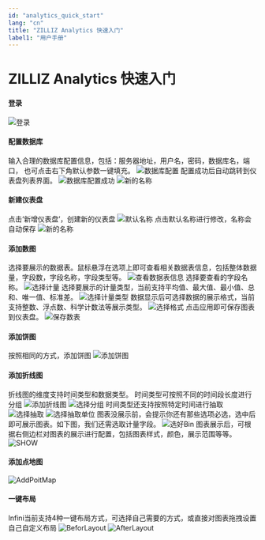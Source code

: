 ```yaml
---
id: "analytics_quick_start"
lang: "cn"
title: "ZILLIZ Analytics 快速入门"
label1: "用户手册"
---
```


# ZILLIZ Analytics 快速入门

#### 登录
![登录](./assets/Login.png)

#### 配置数据库
输入合理的数据库配置信息，包括：服务器地址，用户名，密码，数据库名，端口，
也可点击右下角默认参数一键填充。
![数据库配置](./assets/MegaConfig.png)
配置成功后自动跳转到仪表盘列表界面。
![数据库配置成功](./assets/MegaSuccessConfig.png)
![新的名称](./assets/DashBoardList.png)

#### 新建仪表盘
点击‘新增仪表盘’，创建新的仪表盘
![默认名称](./assets/NewDashBoard.png)
点击默认名称进行修改，名称会自动保存
![新的名称](./assets/DashBoardNameChange.png)

#### 添加数图
选择要展示的数据表。鼠标悬浮在选项上即可查看相关数据表信息，包括整体数据量，字段数，字段名称，字段类型等。
![查看数据表信息](./assets/ViewColumnLists.png)
选择要查看的字段名称。
![选择计量](./assets/NumberChartSelectMeasure.png)
选择要展示的计量类型，当前支持平均值、最大值、最小值、总和、唯一值、标准差。
![选择计量类型](./assets/NumberChartSelectAggType.png)
数据显示后可选择数据的展示格式，当前支持整数、浮点数、科学计数法等展示类型。
![选择格式](./assets/NumberChartSelectFormat.png)
点击应用即可保存图表到仪表盘。
![保存数表](./assets/SaveNumberChart.png)

#### 添加饼图
按照相同的方式，添加饼图
![添加饼图](./assets/AddPieChart.png)

#### 添加折线图
折线图的维度支持时间类型和数据类型。
时间类型可按照不同的时间段长度进行分组
![添加折线图](./assets/AddLineChart.png)
![选择分组](./assets/LineChartSelectTimeBin.png)
时间类型还支持按照特定时间进行抽取
![选择抽取](./assets/LineChartSelectExtract.png)
![选择抽取单位](./assets/LineChartSelectExtractBin.png)
图表没展示前，会提示你还有那些选项必选，选中后即可展示图表。如下图，我们还需选取计量字段。
![选好Bin](./assets/LineChartAfterSelectDimension.png)
图表展示后，可根据右侧边栏对图表的展示进行配置，包括图表样式，颜色，展示范围等等。
![SHOW](./assets/LineChartSelectAggType.png)

#### 添加点地图
![AddPoitMap](./assets/AddPointMap.png)

#### 一键布局
Infini当前支持4种一键布局方式，可选择自己需要的方式，或直接对图表拖拽设置自己自定义布局
![BeforLayout](./assets/DashBoardBeforeAutoLayouts.png)
![AfterLayout](./assets/DashBoardAutoLayout.png)



